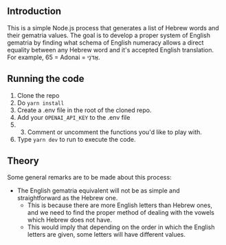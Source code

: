 ## Introduction
This is a simple Node.js process that generates a list of Hebrew words and their gematria values. The goal is to develop a proper system of English gematria by finding what schema of English numeracy allows a direct equality between any Hebrew word and it's accepted English translation.
For example, 65 = Adonai = אֲדֹנָי.

## Running the code
1. Clone the repo
2. Do `yarn install`
4. Create a .env file in the root of the cloned repo.
5. Add your `OPENAI_API_KEY` to the .env file
6. 3. Comment or uncomment the functions you'd like to play with.
7. Type `yarn dev` to run to execute the code.

## Theory
Some general remarks are to be made about this process:
- The English gematria equivalent will not be as simple and straightforward as the Hebrew one.
  - This is because there are more English letters than Hebrew ones, and we need to find the proper method of dealing with the vowels which Hebrew does not have.
  - This would imply that depending on the order in which the English letters are given, some letters will have different values.

